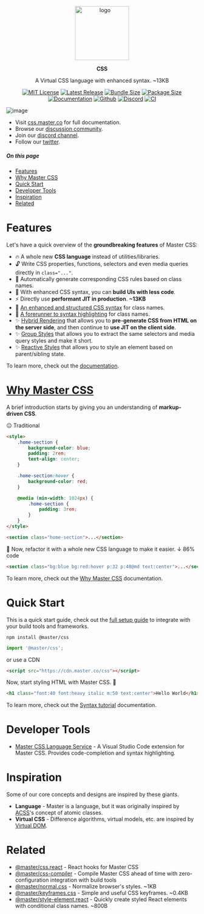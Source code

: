 <br><br>
<div align="center">

<p align="center">
    <img src="https://raw.githubusercontent.com/master-co/package/document/images/logo-and-text.svg" alt="logo" width="142">
</p>
<p align="center">
    <b><!-- name -->CSS<!----></b>
</p>
<p align="center"><!-- package.description -->A Virtual CSS language with enhanced syntax. ~13KB<!----></p>

[![MIT License](https://flat.badgen.net/github/license/master-co/css?color=yellow)](https://github.com/master-co/css/blob/main/LICENSE)
[![Latest Release](https://flat.badgen.net/npm/v/@master/css?icon=npm&label&color=yellow)](https://www.npmjs.com/package/@master/css)
[![Bundle Size](https://flat.badgen.net/jsdelivr/hits/npm/@master/css?icon=jsdelivr&label&color=yellow)](https://www.jsdelivr.com/package/npm/@master/css 'hits (per month)')
[![Package Size](https://flat.badgen.net/badgesize/brotli/https://cdn.jsdelivr.net/npm/@master/css?icon=jsdelivr&label&color=yellow)](https://unpkg.com/@master/css 'brotli package size (without dependencies)')
[![Documentation](https://flat.badgen.net/badge/icon/Documentation?icon=awesome&label&color=yellow)](https://css.master.co)
[![Github](https://flat.badgen.net/badge/icon/master-co%2Fcss?icon=github&label&color=yellow)](https://github.com/master-co/css)
[![Discord](https://flat.badgen.net/badge/icon/discord?icon=discord&label&color=yellow)](https://discord.gg/sZNKpAAAw6)
[![CI](https://flat.badgen.net/github/status/master-co/css/main/ci/circleci?icon=circleci)](https://circleci.com/gh/master-co/workflows/css/tree/main)
</div>

![image](https://raw.githubusercontent.com/master-co/css-language-service/alpha/images/cover.jpg)

- Visit [css.master.co](https://css.master.co) for full documentation.
- Browse our [discussion community](https://github.com/master-co/css/discussions).
- Join our [discord channel](https://discord.gg/sZNKpAAAw6).
- Follow our [twitter](https://twitter.com/mastercorg).

##### On this page

- [Features](#features)
- [Why Master CSS](#why-master-css)
- [Quick Start](#quick-start)
- [Developer Tools](#developer-tools)
- [Inspiration](#inspiration)
- [Related](#related)

# Features
Let's have a quick overview of the **groundbreaking features** of Master CSS:

- 🔥 A whole new **CSS language** instead of utilities/libraries.
- 🔓 Write CSS properties, functions, selectors and even media queries directly in `class="..."`.
- 🧠 Automatically generate corresponding CSS rules based on class names.
- 💖 With enhanced CSS syntax, you can **build UIs with less code**.
- ⚡️ Directly use **performant JIT in production**. **~13KB**
- 🧬 [An enhanced and structured CSS syntax](https://docs.master.co/css/syntax-tutorial) for class names.
- 🌈 [A forerunner to syntax highlighting](https://docs.master.co/css/why-master-css#a-forerunner-to-syntax-highlighting) for class names.
- ✨ [Hybrid Rendering](https://docs.master.co/css/hybrid-rendering) that allows you to **pre-generate CSS from HTML on the server side**, and then continue to **use JIT on the client side**.
- ✨ [Group Styles](https://docs.master.co/css/syntax-tutorial#group-styles) that allows you to extract the same selectors and media query styles and make it short.
- ✨ [Reactive Styles](https://docs.master.co/css/syntax-tutorial#style-an-element-based-on-target-state) that allows you to style an element based on parent/sibling state.

To learn more, check out the [documentation](https://docs.master.co/css/why-master-css).

# [Why Master CSS](https://docs.master.co/css/why-master-css)
A brief introduction starts by giving you an understanding of **markup-driven CSS**.

😐 Traditional
```html
<style>
    .home-section {
        background-color: blue;
        padding: 2rem;
        text-align: center;
    }

    .home-section:hover {
        background-color: red;
    }

    @media (min-width: 1024px) {
        .home-section {
            padding: 3rem;
        }
    }
</style>

<section class="home-section">...</section>
```
🤩 Now, refactor it with a whole new CSS language to make it easier. ↓ 86% code
```html
<section class="bg:blue bg:red:hover p:32 p:48@md text:center">...</section>
```
To learn more, check out the [Why Master CSS](https://docs.master.co/css/why-master-css) documentation.

# Quick Start
This is a quick start guide, check out the [full setup guide](https://docs.master.co/css/setup) to integrate with your build tools and frameworks.

```shell
npm install @master/css
```
```js
import '@master/css';
```
or use a CDN
```html
<script src="https://cdn.master.co/css"></script>
```
Now, start styling HTML with Master CSS. 🎉
```html
<h1 class="font:40 font:heavy italic m:50 text:center">Hello World</h1>
```
To learn more, check out the [Syntax tutorial](https://docs.master.co/css/syntax-tutorial) documentation.

# Developer Tools
- [Master CSS Language Service](https://marketplace.visualstudio.com/items?itemName=masterco.master-css-language-service) - A Visual Studio Code extension for Master CSS. Provides code-completion and syntax highlighting.

# Inspiration
Some of our core concepts and designs are inspired by these giants.
- __Language__ - Master is a language, but it was originally inspired by [ACSS](https://acss.io/)'s concept of atomic classes.
- __Virtual CSS__ - Difference algorithms, virtual models, etc. are inspired by  [Virtual DOM](https://reactjs.org/docs/faq-internals.html).

# Related
- [@master/css.react](https://github.com/master-co/css.react) - React hooks for Master CSS
- [@master/css-compiler](https://github.com/master-co/css-compiler) - Compile Master CSS ahead of time with zero-configuration integration with build tools
- [@master/normal.css](https://github.com/master-co/normal.css) - Normalize browser's styles. ~1KB
- [@master/keyframes.css](https://github.com/master-co/keyframes.css) - Simple and useful CSS keyframes. ~0.4KB
- [@master/style-element.react](https://github.com/master-co/style-element.react) - Quickly create styled React elements with conditional class names. ~800B
